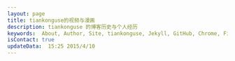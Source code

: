 ```yaml
---
layout: page
title: tiankonguse的视频与漫画
description: tiankonguse 的博客历史与个人经历
keywords:  About, Author, Site, tiankonguse, Jekyll, GitHub, Chrome, Firefox, Safari, IE, MS, Contact, Change, Log, SEO
isContact: true
updateData:  15:25 2015/4/10
---
```





